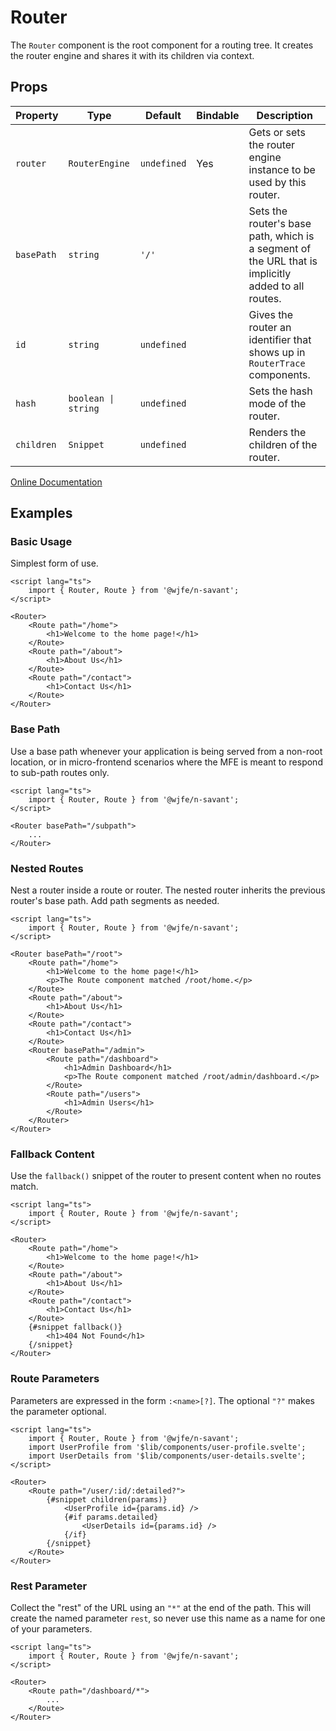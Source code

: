 # Router

The `Router` component is the root component for a routing tree. It creates the router engine and shares it with its 
children via context.

## Props

| Property | Type | Default | Bindable |Description |
| - | - | - | - | - |
| `router` | `RouterEngine` | `undefined` | Yes | Gets or sets the router engine instance to be used by this router. |
| `basePath` | `string` | `'/'` | | Sets the router's base path, which is a segment of the URL that is implicitly added to all routes. |
| `id` | `string` | `undefined` | | Gives the router an identifier that shows up in `RouterTrace` components. |
| `hash` | `boolean \| string` | `undefined` | | Sets the hash mode of the router. |
| `children` | `Snippet` | `undefined` | | Renders the children of the router. |

[Online Documentation](https://wjfe-n-savant.hashnode.space/wjfe-n-savant/components/router)

## Examples

### Basic Usage

Simplest form of use.

```svelte
<script lang="ts">
    import { Router, Route } from '@wjfe/n-savant';
</script>

<Router>
    <Route path="/home">
        <h1>Welcome to the home page!</h1>
    </Route>
    <Route path="/about">
        <h1>About Us</h1>
    </Route>
    <Route path="/contact">
        <h1>Contact Us</h1>
    </Route>
</Router>
```

### Base Path

Use a base path whenever your application is being served from a non-root location, or in micro-frontend scenarios where 
the MFE is meant to respond to sub-path routes only.

```svelte
<script lang="ts">
    import { Router, Route } from '@wjfe/n-savant';
</script>

<Router basePath="/subpath">
    ...
</Router>
```

### Nested Routes

Nest a router inside a route or router.  The nested router inherits the previous router's base path.  Add path segments 
as needed.

```svelte
<script lang="ts">
    import { Router, Route } from '@wjfe/n-savant';
</script>

<Router basePath="/root">
    <Route path="/home">
        <h1>Welcome to the home page!</h1>
        <p>The Route component matched /root/home.</p>
    </Route>
    <Route path="/about">
        <h1>About Us</h1>
    </Route>
    <Route path="/contact">
        <h1>Contact Us</h1>
    </Route>
    <Router basePath="/admin">
        <Route path="/dashboard">
            <h1>Admin Dashboard</h1>
            <p>The Route component matched /root/admin/dashboard.</p>
        </Route>
        <Route path="/users">
            <h1>Admin Users</h1>
        </Route>
    </Router>
</Router>
```

### Fallback Content

Use the `fallback()` snippet of the router to present content when no routes match.

```svelte
<script lang="ts">
    import { Router, Route } from '@wjfe/n-savant';
</script>

<Router>
    <Route path="/home">
        <h1>Welcome to the home page!</h1>
    </Route>
    <Route path="/about">
        <h1>About Us</h1>
    </Route>
    <Route path="/contact">
        <h1>Contact Us</h1>
    </Route>
    {#snippet fallback()}
        <h1>404 Not Found</h1>
    {/snippet}
</Router>
```

### Route Parameters

Parameters are expressed in the form `:<name>[?]`.  The optional `"?"` makes the parameter optional.

```svelte
<script lang="ts">
    import { Router, Route } from '@wjfe/n-savant';
    import UserProfile from '$lib/components/user-profile.svelte';
    import UserDetails from '$lib/components/user-details.svelte';
</script>

<Router>
    <Route path="/user/:id/:detailed?">
        {#snippet children(params)}
            <UserProfile id={params.id} />
            {#if params.detailed}
                <UserDetails id={params.id} />
            {/if}
        {/snippet}
    </Route>
</Router>
```

### Rest Parameter

Collect the "rest" of the URL using an `"*"` at the end of the path.  This will create the named parameter `rest`, so 
never use this name as a name for one of your parameters.

```svelte
<script lang="ts">
    import { Router, Route } from '@wjfe/n-savant';
</script>

<Router>
    <Route path="/dashboard/*">
        ...
    </Route>
</Router>
```
